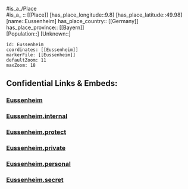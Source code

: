 ﻿---
location: [49.98,9.8] 
mapzoom: [7,12] 
mapmarker: city 
type: City
tags:
- geo/City


SpocWebEntityId: 30096
isDeleted: false
confidential: public

---
#is_a_/Place  
#is_a_ :: [[Place]] 
[has_place_longitude::9.8] 
[has_place_latitude::49.98] 
[name::Eussenheim] 
has_place_country:: [[Germany]]  
has_place_province:: [[Bayern]]  
[Population::] 
[Unknown::] 


```leaflet
id: Eussenheim
coordinates: [[Eussenheim]] 
markerFile: [[Eussenheim]] 
defaultZoom: 11 
maxZoom: 18
```


## Confidential Links & Embeds: 

### [Eussenheim](/_public/Earth/Continent/Europe/Europe~Central/Germany/Germany~West/Bayern/counties~Bayern/Main-Spessart/cities~Main-Spessart/Eußenheim/City/Eussenheim.md) 

### [Eussenheim.internal](/_internal/Earth/Continent/Europe/Europe~Central/Germany/Germany~West/Bayern/counties~Bayern/Main-Spessart/cities~Main-Spessart/Eußenheim/City/Eussenheim.internal.md) 

### [Eussenheim.protect](/_protect/Earth/Continent/Europe/Europe~Central/Germany/Germany~West/Bayern/counties~Bayern/Main-Spessart/cities~Main-Spessart/Eußenheim/City/Eussenheim.protect.md) 

### [Eussenheim.private](/_private/Earth/Continent/Europe/Europe~Central/Germany/Germany~West/Bayern/counties~Bayern/Main-Spessart/cities~Main-Spessart/Eußenheim/City/Eussenheim.private.md) 

### [Eussenheim.personal](/_personal/Earth/Continent/Europe/Europe~Central/Germany/Germany~West/Bayern/counties~Bayern/Main-Spessart/cities~Main-Spessart/Eußenheim/City/Eussenheim.personal.md) 

### [Eussenheim.secret](/_secret/Earth/Continent/Europe/Europe~Central/Germany/Germany~West/Bayern/counties~Bayern/Main-Spessart/cities~Main-Spessart/Eußenheim/City/Eussenheim.secret.md) 
